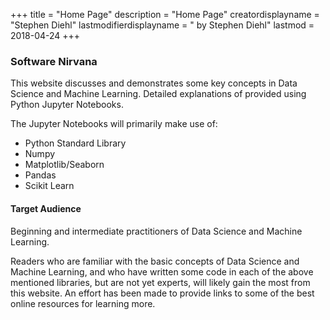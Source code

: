 +++
title = "Home Page"
description = "Home Page"
creatordisplayname = "Stephen Diehl"
lastmodifierdisplayname = " by Stephen Diehl"
lastmod = 2018-04-24
+++

### Software Nirvana
This website discusses and demonstrates some key concepts in Data Science and Machine Learning.  Detailed explanations of provided using Python Jupyter Notebooks.

The Jupyter Notebooks will primarily make use of:

* Python Standard Library
* Numpy
* Matplotlib/Seaborn
* Pandas
* Scikit Learn

#### Target Audience

Beginning and intermediate practitioners of Data Science and Machine Learning.

Readers who are familiar with the basic concepts of Data Science and Machine Learning, and who have written some code in each of the above mentioned libraries, but are not yet experts, will likely gain the most from this website.  An effort has been made to provide links to some of the best online resources for learning more.